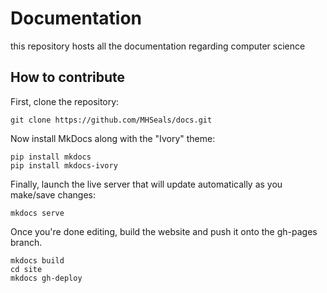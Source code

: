 # Documentation
this repository hosts all the documentation regarding computer science

## How to contribute
First, clone the repository:
```
git clone https://github.com/MHSeals/docs.git
```
Now install MkDocs along with the "Ivory" theme:
```
pip install mkdocs
pip install mkdocs-ivory
```
Finally, launch the live server that will update automatically as you make/save changes:
```
mkdocs serve
```
Once you're done editing, build the website and push it onto the gh-pages branch.
```
mkdocs build
cd site
mkdocs gh-deploy
```
